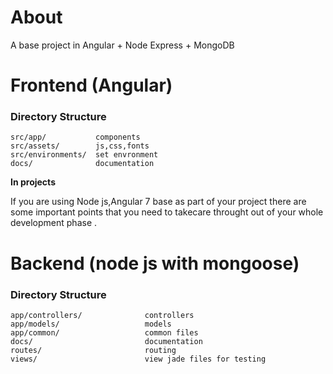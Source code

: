 # About

A base project in Angular + Node Express + MongoDB


# Frontend (Angular)

### Directory Structure
```
src/app/           components
src/assets/        js,css,fonts 
src/environments/  set envronment
docs/              documentation
```
**In projects**

If you are using Node js,Angular 7 base as part of your project there are some important points that you need to takecare throught out of your whole development phase .    



# Backend (node js with mongoose)

### Directory Structure
```
app/controllers/              controllers
app/models/                   models
app/common/                   common files
docs/                         documentation
routes/                       routing
views/                        view jade files for testing
```
